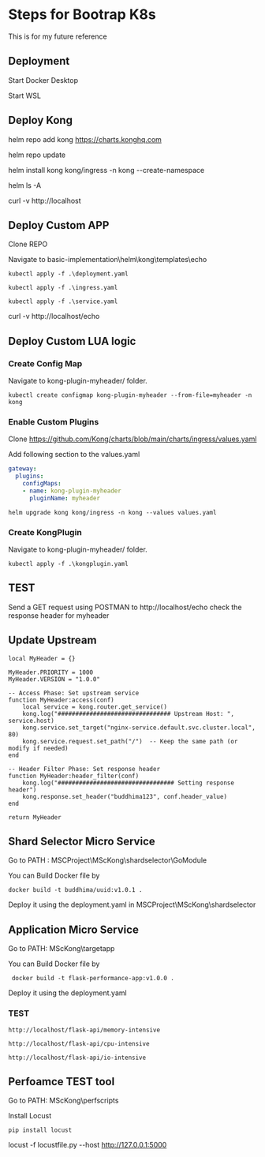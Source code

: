 
# Steps for Bootrap K8s

This is for my future reference


## Deployment

Start Docker Desktop 

Start WSL 

## Deploy Kong

helm repo add kong https://charts.konghq.com

helm repo update

helm install kong kong/ingress -n kong --create-namespace

helm ls -A

curl -v http://localhost


## Deploy Custom APP

Clone REPO 

Navigate to basic-implementation\helm\kong\templates\echo

```
kubectl apply -f .\deployment.yaml

kubectl apply -f .\ingress.yaml

kubectl apply -f .\service.yaml
```

curl -v http://localhost/echo

## Deploy Custom LUA logic 

### Create Config Map

Navigate to kong-plugin-myheader/ folder.
```
kubectl create configmap kong-plugin-myheader --from-file=myheader -n kong
```

### Enable Custom Plugins

Clone https://github.com/Kong/charts/blob/main/charts/ingress/values.yaml

Add following section to the values.yaml 


```yaml
gateway:
  plugins:
    configMaps:
    - name: kong-plugin-myheader
      pluginName: myheader
```
```
helm upgrade kong kong/ingress -n kong --values values.yaml
```

### Create  KongPlugin

Navigate to kong-plugin-myheader/ folder.
```
kubectl apply -f .\kongplugin.yaml
```

## TEST

Send a GET request using POSTMAN to http://localhost/echo check the response header for myheader

## Update Upstream 

```
local MyHeader = {}

MyHeader.PRIORITY = 1000
MyHeader.VERSION = "1.0.0"

-- Access Phase: Set upstream service
function MyHeader:access(conf)
    local service = kong.router.get_service()
    kong.log("################################ Upstream Host: ", service.host)
    kong.service.set_target("nginx-service.default.svc.cluster.local", 80)
    kong.service.request.set_path("/")  -- Keep the same path (or modify if needed)
end

-- Header Filter Phase: Set response header
function MyHeader:header_filter(conf)
    kong.log("################################# Setting response header")
    kong.response.set_header("buddhima123", conf.header_value)
end

return MyHeader
```

## Shard Selector Micro Service 

Go to PATH : MSCProject\MScKong\shardselector\GoModule

You can Build Docker file by 

```
docker build -t buddhima/uuid:v1.0.1 .
```

Deploy it using the deployment.yaml in MSCProject\MScKong\shardselector


## Application Micro Service 

Go to PATH: MScKong\targetapp

You can Build Docker file by 

```
 docker build -t flask-performance-app:v1.0.0 .
```

Deploy it using the deployment.yaml 

### TEST

```
http://localhost/flask-api/memory-intensive
```

```
http://localhost/flask-api/cpu-intensive
```

```
http://localhost/flask-api/io-intensive
```


## Perfoamce TEST tool 

Go to PATH: MScKong\perfscripts

Install Locust 

```
pip install locust
```

locust -f locustfile.py --host http://127.0.0.1:5000



